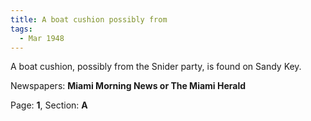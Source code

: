 ```yaml
---  
title: A boat cushion possibly from  
tags:  
  - Mar 1948  
---  
```

  
A boat cushion, possibly from the Snider party, is found on Sandy Key.  
  
Newspapers: **Miami Morning News or The Miami Herald**  
  
Page: **1**, Section: **A** 
